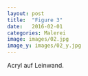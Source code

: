 ```yaml
---
layout: post
title:  "Figure 3"
date:   2016-02-01
categories: Malerei
image: images/02.jpg
image_y: images/02_y.jpg
---
```

Acryl auf Leinwand.
